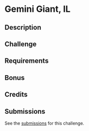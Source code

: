 # Gemini Giant, IL

## Description

## Challenge

## Requirements

## Bonus

## Credits

## Submissions

See the [submissions]() for this challenge.
